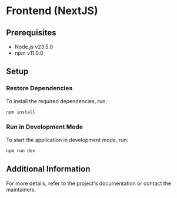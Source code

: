 # Frontend (NextJS)

## Prerequisites
- Node.js v23.5.0
- npm v11.0.0

## Setup

### Restore Dependencies
To install the required dependencies, run:
```bash
npm install
```

### Run in Development Mode
To start the application in development mode, run:
```bash
npm run dev
```

## Additional Information
For more details, refer to the project's documentation or contact the maintainers.